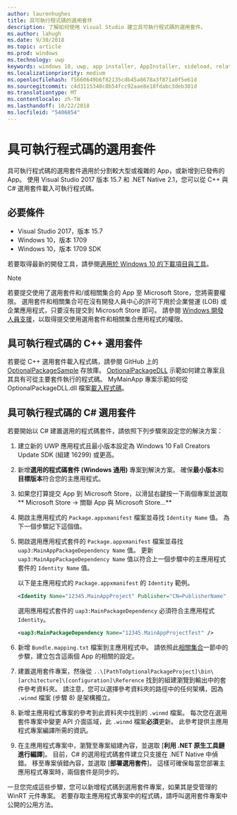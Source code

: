 ```yaml
---
author: laurenhughes
title: 具可執行程式碼的選用套件
description: 了解如何使用 Visual Studio 建立具可執行程式碼的選用套件。
ms.author: lahugh
ms.date: 9/30/2018
ms.topic: article
ms.prod: windows
ms.technology: uwp
keywords: windows 10, uwp, app installer, AppInstaller, sideload, related set, optional packages, 應用程式安裝程式, 側載, 相關集合, 選用套件
ms.localizationpriority: medium
ms.openlocfilehash: f5660649b6f82135cdb45a8678a3f871a0f5e61d
ms.sourcegitcommit: c4d3115348c8b54fcc92aae8e18fdabc3deb301d
ms.translationtype: MT
ms.contentlocale: zh-TW
ms.lasthandoff: 10/22/2018
ms.locfileid: "5406854"
---
```

# <a name="optional-packages-with-executable-code"></a>具可執行程式碼的選用套件
 
具可執行程式碼的選用套件適用於分割較大型或複雜的 App，或新增到已發佈的 App。 使用 Visual Studio 2017 版本 15.7 和 .NET Native 2.1，您可以從 C++ 與 C# 選用套件載入可執行程式碼。

## <a name="prerequisites"></a>必要條件
- Visual Studio 2017，版本 15.7
- Windows 10，版本 1709
- Windows 10，版本 1709 SDK

若要取得最新的開發工具，請參閱[適用於 Windows 10 的下載項目與工具](https://developer.microsoft.com/windows/downloads)。 

> [!NOTE]
> 若要提交使用了選用套件和/或相關集合的 App 至 Microsoft Store，您將需要權限。 選用套件和相關集合可在沒有開發人員中心的許可下用於企業營運 (LOB) 或企業應用程式，只要沒有提交到 Microsoft Store 即可。 請參閱 [Windows 開發人員支援](https://developer.microsoft.com/windows/support)，以取得提交使用選用套件和相關集合應用程式的權限。

## <a name="c-optional-packages-with-executable-code"></a>具可執行程式碼的 C++ 選用套件

若要從 C++ 選用套件載入程式碼，請參閱 GitHub 上的 [OptionalPackageSample](https://github.com/AppInstaller/OptionalPackageSample) 存放庫。 [OptionalPackageDLL](https://github.com/AppInstaller/OptionalPackageSample/tree/master/OptionalPackageDLL) 示範如何建立專案且其具有可從主要套件執行的程式碼。 MyMainApp 專案示範如何從 OptionalPackageDLL.dll 檔案[載入程式碼](https://github.com/AppInstaller/OptionalPackageSample/blob/bf6b4915ff1f3b8abfdaacb1ad9e77184c49fe18/MyMainApp/MainPage.xaml.cpp#L182)。

## <a name="c-optional-packages-with-executable-code"></a>具可執行程式碼的 C# 選用套件

若要開始以 C# 建置選用的程式碼套件，請依照下列步驟來設定您的解決方案：

1. 建立新的 UWP 應用程式且最小版本設定為 Windows 10 Fall Creators Update SDK (組建 16299) 或更高。

2. 新增**選用的程式碼套件 (Windows 通用)** 專案到解決方案。 確保**最小版本**和**目標版本**符合您的主應用程式。

3. 如果您打算提交 App 到 Microsoft Store，以滑鼠右鍵按一下兩個專案並選取** Microsoft Store -> 關聯 App 與 Microsoft Store...**

4. 開啟主應用程式的 `Package.appxmanifest` 檔案並尋找 `Identity Name` 值。 為下一個步驟記下這個值。

5. 開啟選用應用程式套件的 `Package.appxmanifest` 檔案並尋找 `uap3:MainAppPackageDependency Name` 值。 更新 `uap3:MainAppPackageDependency Name` 值以符合上一個步驟中的主應用程式套件的 `Identity Name` 值。 

    以下是主應用程式的 `Package.appxmanifest` 的 `Identity` 範例。
    ```XML
    <Identity Name="12345.MainAppProject" Publisher="CN=PublisherName" Version="1.0.0.0" />
    ```

    選用應用程式套件的 `uap3:MainPackageDependency` 必須符合主應用程式 `Identity`。
    ```XML
    <uap3:MainPackageDependency Name="12345.MainAppProjectTest" />
    ```

6. 新增 `Bundle.mapping.txt` 檔案到主應用程式中。 請依照此[相關集合](https://docs.microsoft.com/windows/uwp/packaging/optional-packages#related-sets)一節中的步驟，建立包含這兩個 App 的相關的設定。 

7. 建置選用套件專案，然後從 `..\[PathToOptionalPackageProject]\bin\[architecture]\[configuration]\Reference` 找到的組建瀏覽到輸出中的套件參考資料夾。 請注意，您可以選擇參考資料夾的路徑中的任何架構，因為 `.winmd` 檔案 (步驟 8) 是架構獨立。

8. 新增主應用程式專案的參考到此資料夾中找到的 `.winmd` 檔案。 每次您在選用套件專案中變更 API 介面區域，此 `.winmd` 檔案**必須**更新。 此參考提供主應用程式專案編譯所需的資訊。

9. 在主應用程式專案中，瀏覽至專案組建內容，並選取 \[**利用 .NET 原生工具鏈進行編譯**\]。 目前，C# 的選用程式碼套件建立只支援在 .NET Native 中偵錯。 移至專案偵錯內容，並選取 \[**部署選用套件**\]。 這樣可確保每當您部署主應用程式專案時，兩個套件是同步的。

一旦您完成這些步驟，您可以新增程式碼到選用套件專案，如果其是受管理的 WinRT 元件專案。 若要存取主應用程式專案中的程式碼，請呼叫選用套件專案中公開的公用方法。